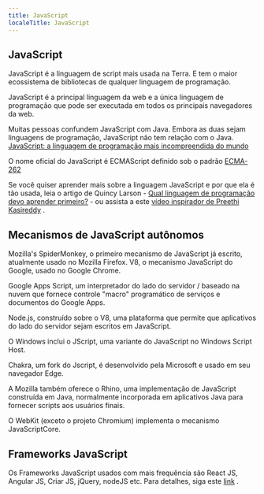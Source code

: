 ```yaml
---
title: JavaScript
localeTitle: JavaScript
---
```

## JavaScript

JavaScript é a linguagem de script mais usada na Terra. E tem o maior ecossistema de bibliotecas de qualquer linguagem de programação.

JavaScript é a principal linguagem da web e a única linguagem de programação que pode ser executada em todos os principais navegadores da web.

Muitas pessoas confundem JavaScript com Java. Embora as duas sejam linguagens de programação, JavaScript não tem relação com o Java. [JavaScript: a linguagem de programação mais incompreendida do mundo](http://www.crockford.com/javascript/javascript.html)

O nome oficial do JavaScript é ECMAScript definido sob o padrão [ECMA-262](https://www.ecma-international.org/publications/standards/Ecma-262.htm)

Se você quiser aprender mais sobre a linguagem JavaScript e por que ela é tão usada, leia o artigo de Quincy Larson - [Qual linguagem de programação devo aprender primeiro?](https://medium.freecodecamp.org/what-programming-language-should-i-learn-first-%CA%87d%C4%B1%C9%B9%C9%94s%C9%90%CA%8C%C9%90%C9%BE-%C9%B9%C7%9D%CA%8Dsu%C9%90-19a33b0a467d) - ou assista a este [vídeo inspirador de Preethi Kasireddy](https://www.youtube.com/watch?v=VqiEhZYmvKk) .

## Mecanismos de JavaScript autônomos

Mozilla's SpiderMonkey, o primeiro mecanismo de JavaScript já escrito, atualmente usado no Mozilla Firefox. V8, o mecanismo JavaScript do Google, usado no Google Chrome.

Google Apps Script, um interpretador do lado do servidor / baseado na nuvem que fornece controle "macro" programático de serviços e documentos do Google Apps.

Node.js, construído sobre o V8, uma plataforma que permite que aplicativos do lado do servidor sejam escritos em JavaScript.

O Windows inclui o JScript, uma variante do JavaScript no Windows Script Host.

Chakra, um fork do Jscript, é desenvolvido pela Microsoft e usado em seu navegador Edge.

A Mozilla também oferece o Rhino, uma implementação de JavaScript construída em Java, normalmente incorporada em aplicativos Java para fornecer scripts aos usuários finais.

O WebKit (exceto o projeto Chromium) implementa o mecanismo JavaScriptCore.

## Frameworks JavaScript

Os Frameworks JavaScript usados ​​com mais frequência são React JS, Angular JS, Criar JS, jQuery, nodeJS etc. Para detalhes, siga este [link](https://javascriptreport.com/the-ultimate-guide-to-javascript-frameworks/) .
